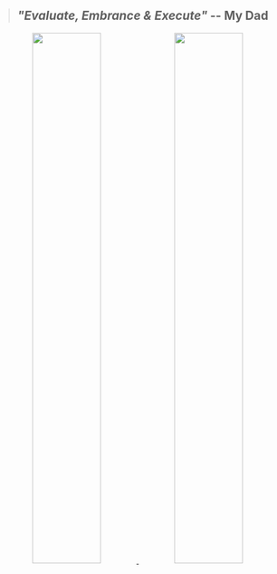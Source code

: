 

> ## *"Evaluate, Embrance & Execute"* -- My Dad


<div align="center">


<a href="https://github.com/naveenkendyala">
     <img width="49%" font="" src="https://github-readme-stats.vercel.app/api?username=naveenkendyala&custom_title=Naveen Kendyala : GitHub Stats&&hide=prs,contribs&count_private=true&show_icons=true&theme=tokyonight&include_all_commits=true&line_height=33" />
</a>
<a href="https://github.com/naveenkendyala">
     <img width="49%" src="https://github-readme-stats.vercel.app/api/top-langs/?username=naveenkendyala&custom_title=Repository : Top Languages&hide=css,html&langs_count=6&layout=compact&theme=tokyonight&card_width=411" />
</a>
</div>